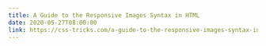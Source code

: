 ```yaml
---
title: A Guide to the Responsive Images Syntax in HTML 
date: 2020-05-27T08:00:00
link: https://css-tricks.com/a-guide-to-the-responsive-images-syntax-in-html/
---
```

